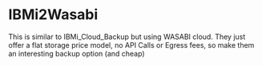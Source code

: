 # IBMi2Wasabi
This is similar to IBMi_Cloud_Backup but using WASABI cloud. They just offer a flat storage price model, no API Calls or Egress fees, so make them an interesting backup option (and cheap)
